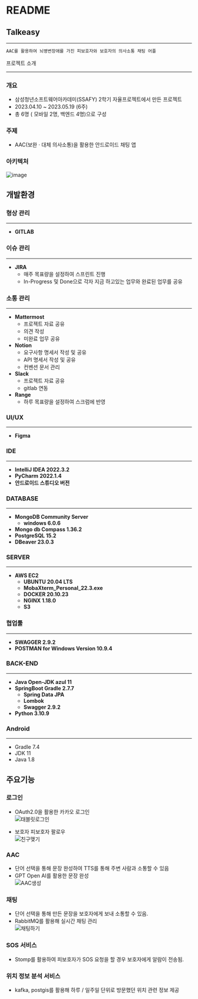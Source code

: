 # README


## Talkeasy

---

```jsx
AAC를 활용하여 뇌병변장애를 가진 피보호자와 보호자의 의사소통 채팅 어플
```

프로젝트 소개

---

### 개요

- 삼성청년소프트웨어아카데미(SSAFY) 2학기 자율프로젝트에서 만든 프로젝트
- 2023.04.10  ~ 2023.05.19 (6주)
- 총 6명 ( 모바일 2명, 백엔드 4명)으로 구성

### 주제

- AAC(보완 · 대체 의사소통)을 활용한 안드로이드 채팅 앱

### 아키텍처
![image](https://github.com/Jiwon-Im/Algorithm/assets/55631620/b4e36a77-f7b9-4e10-838d-d9e7b74e8e4d)
## 개발환경

### 형상 관리

---

- **GITLAB**

### 이슈 관리

---

- **JIRA**
    - 매주 목표량을 설정하여 스프린트 진행
    - In-Progress 및 Done으로 각자 지금 하고있는 업무와 완료된 업무를 공유

### 소통 관리

---

- **Mattermost**
    - 프로젝트 자료 공유
    - 의견 작성
    - 미완료 업무 공유
- **Notion**
    - 요구사항 명세서 작성 및 공유
    - API 명세서 작성 및 공유
    - 컨벤션 문서 관리
- **Slack**
    - 프로젝트 자료 공유
    - gitlab 연동
- **Range**
    - 하루 목표량을 설정하여 스크럼에 반영

### UI/UX

---

- **Figma**

### IDE

---

- **IntelliJ IDEA 2022.3.2**
- **PyCharm** **2022.1.4**
- **안드로이드 스튜디오 버전**

### DATABASE

---

- **MongoDB Community Server**
    - **windows 6.0.6**
- **Mongo db Compass 1.36.2**
- **PostgreSQL 15.2**
- **DBeaver 23.0.3**

### SERVER

---

- **AWS EC2**
    - **UBUNTU 20.04 LTS**
    - **MobaXterm_Personal_22.3.exe**
    - **DOCKER 20.10.23**
    - **NGINX 1.18.0**
    - **S3**

### 협업툴

---

- **SWAGGER 2.9.2**
- **POSTMAN for Windows Version 10.9.4**

### BACK-END

---

- **Java Open-JDK azul 11**
- **SpringBoot Gradle 2.7.7**
    - **Spring Data JPA**
    - **Lombok**
    - **Swagger 2.9.2**
- **Python 3.10.9**

### Android

---

- Gradle 7.4
- JDK 11
- Java 1.8
  


## 주요기능

### 로그인

- OAuth2.0을 활용한 카카오 로그인    
  ![태블릿로그인](https://github.com/Jiwon-Im/Algorithm/assets/55631620/2956b44e-7b7e-465c-9736-6d1534f99ba3)    

- 보호자 피보호자 팔로우    
  ![친구맺기](https://github.com/Jiwon-Im/Algorithm/assets/55631620/edd8361f-4f92-4204-a3de-26fa6bf23875)    

### AAC

- 단어 선택을 통해 문장 완성하여 TTS를 통해 주변 사람과 소통할 수 있음    
- GPT Open AI를 활용한 문장 완성    
![AAC생성](https://github.com/Jiwon-Im/Algorithm/assets/55631620/935e5bf7-2477-435c-83af-f5b6021e3b9f)    

### 채팅

- 단어 선택을 통해 만든 문장을 보호자에게 보내 소통할 수 있음.    
- RabbitMQ를 활용해 실시간 채팅 관리    
![채팅하기](https://github.com/Jiwon-Im/Algorithm/assets/55631620/090f8840-ae26-4a15-8e2b-3a712e0528f8)    

### SOS 서비스

- Stomp를 활용하여 피보호자가 SOS 요청을 할 경우 보호자에게 알람이 전송됨.    

  

### 위치 정보 분석 서비스

- kafka, postgis를 활용해 하루 / 일주일 단위로 방문했던 위치 관련 정보 제공
